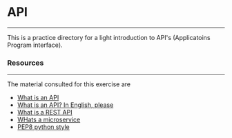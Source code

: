 # API
---
This is a practice directory for a light introduction to API's (Applicatoins Program interface).

### Resources
---
The material consulted for this exercise are
- [What is an API](https://www.webopedia.com/definitions/api/)
- [What is an API? In English, please](https://www.freecodecamp.org/news/what-is-an-api-in-english-please-b880a3214a82/)
- [What is a REST API](https://www.sitepoint.com/rest-api/)
- [WHats a microservice](https://smartbear.com/learn/api-design/microservices/)
- [PEP8 python style](https://peps.python.org/pep-0008/) 
